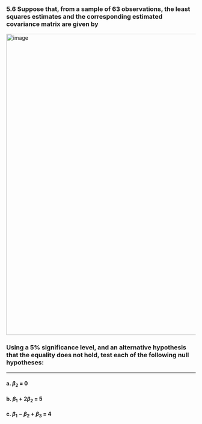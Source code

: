### 5.6 Suppose that, from a sample of 63 observations, the least squares estimates and the corresponding estimated covariance matrix are given by

<img width="800" alt="image" src="https://github.com/user-attachments/assets/24ee754d-ead1-4627-8700-88c4b85831ee" />

### Using a 5% significance level, and an alternative hypothesis that the equality does not hold, test each of the following null hypotheses:
---
#### a. $\beta_2$ = 0

#### b.  $\beta_1 + 2\beta_2$ = 5

#### c.  $\beta_1 - \beta_2 + \beta_3$ = 4 
